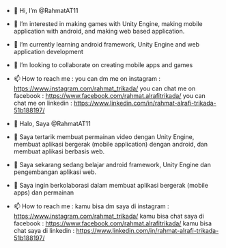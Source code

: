 - 👋 Hi, I’m @RahmatAT11
- 👀 I’m interested in making games with Unity Engine, making mobile application with android, and making web based application.
- 🌱 I’m currently learning android framework, Unity Engine and web application development
- 💞️ I’m looking to collaborate on creating mobile apps and games
- 📫 How to reach me :
      you can dm me on instagram : https://www.instagram.com/rahmat_trikada/
      you can chat me on facebook : https://www.facebook.com/rahmat.alrafitrikada/
      you can chat me on linkedin : https://www.linkedin.com/in/rahmat-alrafi-trikada-51b188197/

- 👋 Halo, Saya @RahmatAT11
- 👀 Saya tertarik membuat permainan video dengan Unity Engine, membuat aplikasi bergerak (mobile application) dengan android, dan membuat aplikasi berbasis web.
- 🌱 Saya sekarang sedang belajar android framework, Unity Engine dan pengembangan aplikasi web.
- 💞️ Saya ingin berkolaborasi dalam membuat aplikasi bergerak (mobile apps) dan permainan
- 📫 How to reach me :
      kamu bisa dm saya di instagram : https://www.instagram.com/rahmat_trikada/
      kamu bisa chat saya di facebook : https://www.facebook.com/rahmat.alrafitrikada/
      kamu bisa chat saya di linkedin : https://www.linkedin.com/in/rahmat-alrafi-trikada-51b188197/

<!---
RahmatAT11/RahmatAT11 is a ✨ special ✨ repository because its `README.md` (this file) appears on your GitHub profile.
You can click the Preview link to take a look at your changes.
--->
